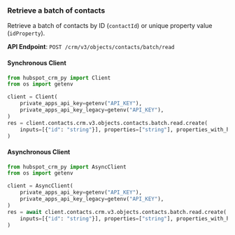 
### Retrieve a batch of contacts <a name="create"></a>

Retrieve a batch of contacts by ID (`contactId`) or unique property value (`idProperty`). 

**API Endpoint**: `POST /crm/v3/objects/contacts/batch/read`

#### Synchronous Client

```python
from hubspot_crm_py import Client
from os import getenv

client = Client(
    private_apps_api_key=getenv("API_KEY"),
    private_apps_api_key_legacy=getenv("API_KEY"),
)
res = client.contacts.crm.v3.objects.contacts.batch.read.create(
    inputs=[{"id": "string"}], properties=["string"], properties_with_history=["string"]
)
```

#### Asynchronous Client

```python
from hubspot_crm_py import AsyncClient
from os import getenv

client = AsyncClient(
    private_apps_api_key=getenv("API_KEY"),
    private_apps_api_key_legacy=getenv("API_KEY"),
)
res = await client.contacts.crm.v3.objects.contacts.batch.read.create(
    inputs=[{"id": "string"}], properties=["string"], properties_with_history=["string"]
)
```
